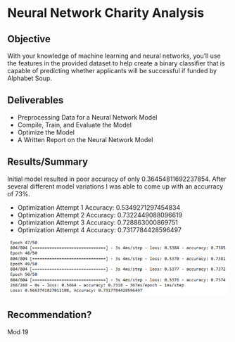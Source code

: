 # Neural Network Charity Analysis

## Objective

With your knowledge of machine learning and neural networks, you’ll use the features in the provided dataset to help create a binary classifier that is capable of predicting whether applicants will be successful if funded by Alphabet Soup.

## Deliverables

* Preprocessing Data for a Neural Network Model
* Compile, Train, and Evaluate the Model
* Optimize the Model
* A Written Report on the Neural Network Model

## Results/Summary

Initial model resulted in poor accuracy of only 0.36454811692237854. After several different model variations I was able to come up with an accurracy of 73%. 
- Optimization Attempt 1 Accuracy: 0.5349271297454834
- Optimization Attempt 2 Accuracy: 0.7322449088096619
- Optimization Attempt 3 Accuracy: 0.728863000869751
- Optimization Attempt 4 Accuracy: 0.7317784428596497

![Optimization Attempt 4](/images/optAttmpt4.PNG)

## Recommendation?


 Mod 19
